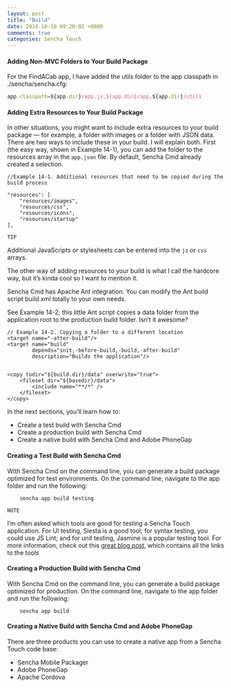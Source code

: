 ```yaml
---
layout: post
title: "Build"
date: 2014-10-10 09:20:02 +0800
comments: true
categories: Sencha Touch
---
```

#### Adding Non-MVC Folders to Your Build Package
For the FindACab app, I have added the utils folder to the app classpath in ./sencha/sencha.cfg:

```javascriptapp.classpath=${app.dir}/app.js,${app.dir}/app,${app.dir}/utils
```


#### Adding Extra Resources to Your Build Package
In other situations, you might want to include extra resources to your build package — for example, a folder with images or a folder with JSON data. There are two ways to include these in your build. I will explain both. First (the easy way, shown in Example 14-1), you can add the folder to the resources array in the `app.json` file. By default, Sencha Cmd already created a selection.

```//Example 14-1. Additional resources that need to be copied during the build process

"resources": [ 
	"resources/images", 
	"resources/css", 
	"resources/icons", 
	"resources/startup"],```
`TIP`
Additional JavaScripts or stylesheets can be entered into the `js` or `css` arrays.
The other way of adding resources to your build is what I call the hardcore way, but it’s kinda cool so I want to mention it.
Sencha Cmd has Apache Ant integration. You can modify the Ant build script build.xml totally to your own needs.
See Example 14-2; this little Ant script copies a data folder from the application root to the production build folder. Isn’t it awesome?
```
// Example 14-2. Copying a folder to a different location
<target name="-after-build"/> 
<target name="build"		depends="init,-before-build,-build,-after-build" 		description="Builds the application"/>
		<copy todir="${build.dir}/data" overwrite="true"> 	<fileset dir="${basedir}/data">		<include name="**/*" /> 	</fileset></copy>```
In the next sections, you’ll learn how to:

* Create a test build with Sencha Cmd* Create a production build with Sencha Cmd* Create a native build with Sencha Cmd and Adobe PhoneGap
#### Creating a Test Build with Sencha Cmd
With Sencha Cmd on the command line, you can generate a build package optimized for test environments. On the command line, navigate to the app folder and run the following:
```
	sencha app build testing```
`NOTE`
I’m often asked which tools are good for testing a Sencha Touch application. For UI testing, Siesta is a good tool; for syntax testing, you could use JS Lint; and for unit testing, Jasmine is a popular testing tool. For more information, check out this [great blog post](http://www.sencha.com/blog/automating-unit-tests), which contains all the links to the tools

#### Creating a Production Build with Sencha Cmd
With Sencha Cmd on the command line, you can generate a build package optimized for production. On the command line, navigate to the app folder and run the following:

```
	sencha app build
```

#### Creating a Native Build with Sencha Cmd and Adobe PhoneGap

There are three products you can use to create a native app from a Sencha Touch code base:

* Sencha Mobile Packager 
* Adobe PhoneGap 
* Apache Cordova
